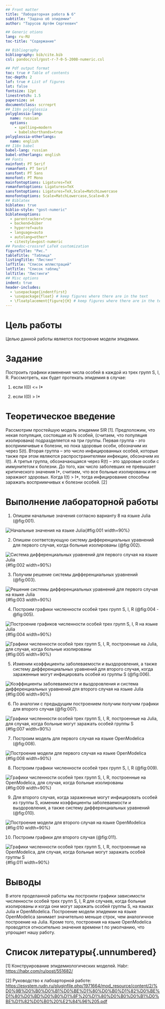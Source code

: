 ```yaml
---
## Front matter
title: "Лабораторная работа № 6"
subtitle: "Задача об эпидемии"
author: "Тарусов Артём Сергеевич"

## Generic otions
lang: ru-RU
toc-title: "Содержание"

## Bibliography
bibliography: bib/cite.bib
csl: pandoc/csl/gost-r-7-0-5-2008-numeric.csl

## Pdf output format
toc: true # Table of contents
toc-depth: 2
lof: true # List of figures
lot: false
fontsize: 12pt
linestretch: 1.5
papersize: a4
documentclass: scrreprt
## I18n polyglossia
polyglossia-lang:
  name: russian
  options:
	- spelling=modern
	- babelshorthands=true
polyglossia-otherlangs:
  name: english
## I18n babel
babel-lang: russian
babel-otherlangs: english
## Fonts
mainfont: PT Serif
romanfont: PT Serif
sansfont: PT Sans
monofont: PT Mono
mainfontoptions: Ligatures=TeX
romanfontoptions: Ligatures=TeX
sansfontoptions: Ligatures=TeX,Scale=MatchLowercase
monofontoptions: Scale=MatchLowercase,Scale=0.9
## Biblatex
biblatex: true
biblio-style: "gost-numeric"
biblatexoptions:
  - parentracker=true
  - backend=biber
  - hyperref=auto
  - language=auto
  - autolang=other*
  - citestyle=gost-numeric
## Pandoc-crossref LaTeX customization
figureTitle: "Рис."
tableTitle: "Таблица"
listingTitle: "Листинг"
lofTitle: "Список иллюстраций"
lotTitle: "Список таблиц"
lolTitle: "Листинги"
## Misc options
indent: true
header-includes:
  - \usepackage{indentfirst}
  - \usepackage{float} # keep figures where there are in the text
  - \floatplacement{figure}{H} # keep figures where there are in the text
---
```


# Цель работы

Целью данной работы является построение модели эпидемии.

# Задание

Построить графики изменения числа особей в каждой из трех групп S, I, R.
Рассмотреть, как будет протекать эпидемия в случае:


1) если I(0) <= I*

2) если I(0) > I*

# Теоретическое введение

Рассмотрим простейшую модель эпидемии SIR [1]. Предположим, что некая
популяция, состоящая из N особей, (считаем, что популяция изолирована)
подразделяется на три группы. Первая группа - это восприимчивые к болезни, но
пока здоровые особи, обозначим их через S(t). Вторая группа – это число
инфицированных особей, которые также при этом являются распространителями
инфекции, обозначим их I(t). А третья группа, обозначающаяся через R(t) – это
здоровые особи с иммунитетом к болезни.
До того, как число заболевших не превышает критического значения I\*, считаем, что все больные изолированы и не заражают здоровых. Когда I(t) > I\*, тогда инфицирование способны заражать восприимчивых к болезни особей. [2] 

# Выполнение лабораторной работы

1. Опишем начальные значения согласно варианту 8 на языке Julia (@fig:001).

![Начальные значения на языке Julia](image/screenshot_1.png){#fig:001 width=90%}

2. Опишем соответсвующую систему дифференциальных уравнений для первого случая, когда больные изолированы (@fig:002).

![Система дифференциальных уравнений для первого случая на языке Julia](image/screenshot_2.png){#fig:002 width=90%}

3. Получим решение системы дифференциальных уравнений (@fig:003).

![Решение системы дифференциальных уравнений для первого случая на языке Julia](image/screenshot_3.png){#fig:003 width=90%}

4. Построим графики численности особей трех групп S, I, R (@fig:004 - @fig:005).

![Построение графиков численности особей трех групп S, I, R на языке Julia](image/screenshot_4.png){#fig:004 width=90%}

![Графики численности особей трех групп S, I, R, построенные на Julia, для случая, когда больные изолированы](image/screenshot_5.png){#fig:005 width=90%}

5. Изменим коэффициенты заболеваемости и выздоровления, а также систему дифференциальных уравнений для второго случая, когда зараженные могут инфицировать особей из группы S (@fig:006).

![Коэффициенты заболеваемости и выздоровления и система дифференциальных уравнений для второго случая на языке Julia](image/screenshot_6.png){#fig:006 width=90%}

6. По аналогии с предыдущим построением получим получим графики для второго случая (@fig:007).

![Графики численности особей трех групп S, I, R, построенные на Julia, для случая, когда больные могут заражать особей группы S](image/screenshot_7.png){#fig:007 width=90%}

7. Построим модель для первого случая на языке OpenModelica (@fig:008).

![Построение модели для первого случая на языке OpenModelica](image/screenshot_8.png){#fig:008 width=90%}

8. Построим графики численности особей трех групп S, I, R (@fig:009).

![Графики численности особей трех групп S, I, R, построенные на OpenModelica, для случая, когда больные изолированы](image/screenshot_9.png){#fig:009 width=90%}

9. Для второго случая, когда зараженные могут инфицировать особей из группы S, изменим коэффициенты заболеваемости и выздоровления, а также систему дифференциальных уравнений (@fig:010).

![Построение модели для второго случая на языке OpenModelica](image/screenshot_10.png){#fig:010 width=90%}

10. Построим графики для второго случая (@fig:011).

![Графики численности особей трех групп S, I, R, построенные на OpenModelica, для случая, когда больные могут заражать особей группы S](image/screenshot_11.png){#fig:011 width=90%}

# Выводы

В итоге проделанной работы мы построили графики зависимости численности особей трех групп S, I, R для случаев, когда больные изолированы и когда они могут заражать особей группы S, на языках Julia и OpenModelica. Построение модели эпидемии на языке OpenModelica занимает значительно меньше строк, чем аналогичное построение на Julia. Кроме того, построения на языке OpenModelica проводятся относительно значения времени t по умолчанию, что упрощает нашу работу.

# Список литературы{.unnumbered}

[1] Конструирование эпидемиологических моделей. Habr: https://habr.com/ru/post/551682/

[2] Руководство к лабоарторной работе: https://esystem.rudn.ru/pluginfile.php/1971664/mod_resource/content/2/%D0%9B%D0%B0%D0%B1%D0%BE%D1%80%D0%B0%D1%82%D0%BE%D1%80%D0%BD%D0%B0%D1%8F%20%D1%80%D0%B0%D0%B1%D0%BE%D1%82%D0%B0%20%E2%84%96%205.pdf
